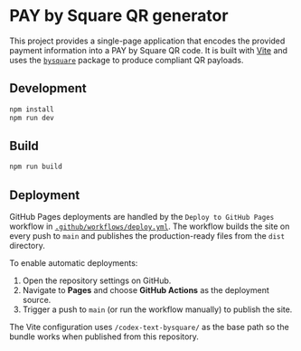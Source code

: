 # PAY by Square QR generator

This project provides a single-page application that encodes the provided payment
information into a PAY by Square QR code. It is built with [Vite](https://vitejs.dev/)
and uses the [`bysquare`](https://www.npmjs.com/package/bysquare) package to
produce compliant QR payloads.

## Development

```bash
npm install
npm run dev
```

## Build

```bash
npm run build
```

## Deployment

GitHub Pages deployments are handled by the `Deploy to GitHub Pages` workflow in
[`.github/workflows/deploy.yml`](.github/workflows/deploy.yml). The workflow
builds the site on every push to `main` and publishes the production-ready files
from the `dist` directory.

To enable automatic deployments:

1. Open the repository settings on GitHub.
2. Navigate to **Pages** and choose **GitHub Actions** as the deployment source.
3. Trigger a push to `main` (or run the workflow manually) to publish the site.

The Vite configuration uses `/codex-text-bysquare/` as the base path so the
bundle works when published from this repository.
